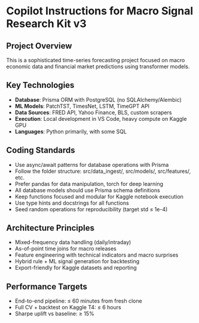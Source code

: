 # Copilot Instructions for Macro Signal Research Kit v3

<!-- Use this file to provide workspace-specific custom instructions to Copilot. For more details, visit https://code.visualstudio.com/docs/copilot/copilot-customization#_use-a-githubcopilotinstructionsmd-file -->

## Project Overview
This is a sophisticated time-series forecasting project focused on macro economic data and financial market predictions using transformer models.

## Key Technologies
- **Database**: Prisma ORM with PostgreSQL (no SQLAlchemy/Alembic)
- **ML Models**: PatchTST, TimesNet, LSTM, TimeGPT API
- **Data Sources**: FRED API, Yahoo Finance, BLS, custom scrapers
- **Execution**: Local development in VS Code, heavy compute on Kaggle GPU
- **Languages**: Python primarily, with some SQL

## Coding Standards
- Use async/await patterns for database operations with Prisma
- Follow the folder structure: src/data_ingest/, src/models/, src/features/, etc.
- Prefer pandas for data manipulation, torch for deep learning
- All database models should use Prisma schema definitions
- Keep functions focused and modular for Kaggle notebook execution
- Use type hints and docstrings for all functions
- Seed random operations for reproducibility (target std ≤ 1e-4)

## Architecture Principles
- Mixed-frequency data handling (daily/intraday)
- As-of-point time joins for macro releases
- Feature engineering with technical indicators and macro surprises
- Hybrid rule + ML signal generation for backtesting
- Export-friendly for Kaggle datasets and reporting

## Performance Targets
- End-to-end pipeline: ≤ 60 minutes from fresh clone
- Full CV + backtest on Kaggle T4: ≤ 6 hours
- Sharpe uplift vs baseline: ≥ 15%

